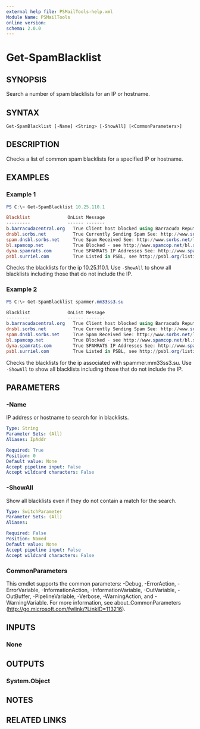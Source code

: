 ```yaml
---
external help file: PSMailTools-help.xml
Module Name: PSMailTools
online version:
schema: 2.0.0
---
```


# Get-SpamBlacklist

## SYNOPSIS
Search a number of spam blacklists for an IP or hostname.

## SYNTAX

```
Get-SpamBlacklist [-Name] <String> [-ShowAll] [<CommonParameters>]
```

## DESCRIPTION
Checks a list of common spam blacklists for a specified IP or hostname.

## EXAMPLES

### Example 1
```powershell
PS C:\> Get-SpamBlacklist 10.25.110.1

Blacklist              OnList Message
---------              ------ -------
b.barracudacentral.org   True Client host blocked using Barracuda Reputation, see http://www.barracudanetworks.com/reputation/?r=1&ip=10.25.110.1
dnsbl.sorbs.net          True Currently Sending Spam See: http://www.sorbs.net/lookup.shtml?10.25.110.1
spam.dnsbl.sorbs.net     True Spam Received See: http://www.sorbs.net/lookup.shtml?10.25.110.1
bl.spamcop.net           True Blocked - see http://www.spamcop.net/bl.shtml?10.25.110.1
dyna.spamrats.com        True SPAMRATS IP Addresses See: http://www.spamrats.com/bl?10.25.110.1
psbl.surriel.com         True Listed in PSBL, see http://psbl.org/listing?ip=10.25.110.1
```

Checks the blacklists for the ip 10.25.110.1. Use `-ShowAll` to show all blacklists including those that do not include the IP.

### Example 2
```powershell
PS C:\> Get-SpamBlacklist spammer.mm33ss3.su

Blacklist              OnList Message
---------              ------ -------
b.barracudacentral.org   True Client host blocked using Barracuda Reputation, see http://www.barracudanetworks.com/reputation/?r=1&ip=10.25.110.1
dnsbl.sorbs.net          True Currently Sending Spam See: http://www.sorbs.net/lookup.shtml?10.25.110.1
spam.dnsbl.sorbs.net     True Spam Received See: http://www.sorbs.net/lookup.shtml?10.25.110.1
bl.spamcop.net           True Blocked - see http://www.spamcop.net/bl.shtml?10.25.110.1
dyna.spamrats.com        True SPAMRATS IP Addresses See: http://www.spamrats.com/bl?10.25.110.1
psbl.surriel.com         True Listed in PSBL, see http://psbl.org/listing?ip=10.25.110.1
```

Checks the blacklists for the ip associated with spammer.mm33ss3.su. Use `-ShowAll` to show all blacklists including those that do not include the IP.

## PARAMETERS

### -Name
IP address or hostname to search for in blacklists.

```yaml
Type: String
Parameter Sets: (All)
Aliases: IpAddr

Required: True
Position: 0
Default value: None
Accept pipeline input: False
Accept wildcard characters: False
```

### -ShowAll
Show all blacklists even if they do not contain a match for the search.

```yaml
Type: SwitchParameter
Parameter Sets: (All)
Aliases:

Required: False
Position: Named
Default value: None
Accept pipeline input: False
Accept wildcard characters: False
```

### CommonParameters
This cmdlet supports the common parameters: -Debug, -ErrorAction, -ErrorVariable, -InformationAction, -InformationVariable, -OutVariable, -OutBuffer, -PipelineVariable, -Verbose, -WarningAction, and -WarningVariable. For more information, see about_CommonParameters (http://go.microsoft.com/fwlink/?LinkID=113216).

## INPUTS

### None

## OUTPUTS

### System.Object

## NOTES

## RELATED LINKS
